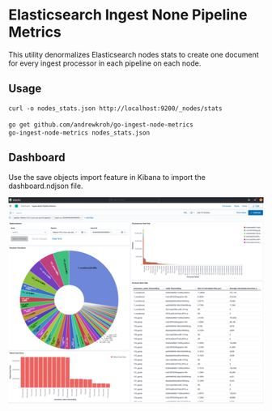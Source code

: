 # Elasticsearch Ingest None Pipeline Metrics

This utility denormalizes Elasticsearch nodes stats to create one document
for every ingest processor in each pipeline on each node.

## Usage

```
curl -o nodes_stats.json http://localhost:9200/_nodes/stats

go get github.com/andrewkroh/go-ingest-node-metrics
go-ingest-node-metrics nodes_stats.json
```

## Dashboard

Use the save objects import feature in Kibana to import the dashboard.ndjson
file.

![dashboard](./ingest-node-pipeline-dashboard.png)
